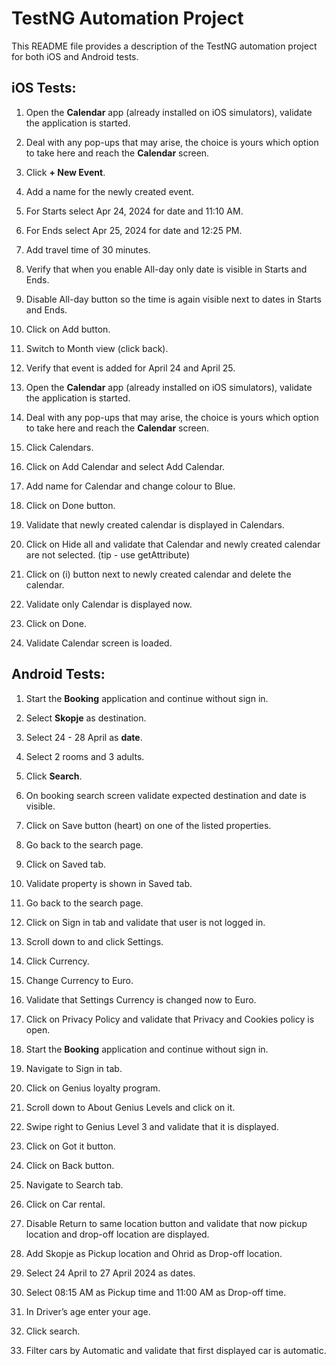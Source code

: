 # TestNG Automation Project

This README file provides a description of the TestNG automation project for both iOS and Android tests.

## iOS Tests:
1. Open the **Calendar** app (already installed on iOS simulators), validate the application is started.
2. Deal with any pop-ups that may arise, the choice is yours which option to take here and reach the **Calendar** screen.
3. Click **+ New Event**.
4. Add a name for the newly created event.
5. For Starts select Apr 24, 2024 for date and 11:10 AM.
6. For Ends select Apr 25, 2024 for date and 12:25 PM.
7. Add travel time of 30 minutes.
8. Verify that when you enable All-day only date is visible in Starts and Ends.
9. Disable All-day button so the time is again visible next to dates in Starts and Ends.
10. Click on Add button.
11. Switch to Month view (click back).
12. Verify that event is added for April 24 and April 25.



1. Open the **Calendar** app (already installed on iOS simulators), validate the application is started.
2. Deal with any pop-ups that may arise, the choice is yours which option to take here and reach the **Calendar** screen.
3. Click Calendars.
4. Click on Add Calendar and select Add Calendar.
5. Add name for Calendar and change colour to Blue.
6. Click on Done button.
7. Validate that newly created calendar is displayed in Calendars.
8. Click on Hide all and validate that Calendar and newly created calendar are not selected. (tip - use getAttribute)
9. Click on (i) button next to newly created calendar and delete the calendar.
10. Validate only Calendar is displayed now.
11. Click on Done.
12. Validate Calendar screen is loaded.


## Android Tests:
1. Start the **Booking** application and continue without sign in.
2. Select **Skopje** as destination.
3. Select 24 - 28 April as **date**.
4. Select 2 rooms and 3 adults.
5. Click **Search**.
6. On booking search screen validate expected destination and date is visible.
7. Click on Save button (heart) on one of the listed properties.
8. Go back to the search page.
9. Click on Saved tab.
10. Validate property is shown in Saved tab.
11. Go back to the search page.
12. Click on Sign in tab and validate that user is not logged in.
13. Scroll down to and click Settings.
14. Click Currency.
15. Change Currency to Euro.
16. Validate that Settings Currency is changed now to Euro.
17. Click on Privacy Policy and validate that Privacy and Cookies policy is open.



1. Start the **Booking** application and continue without sign in.
2. Navigate to Sign in tab.
3. Click on Genius loyalty program.
4. Scroll down to About Genius Levels and click on it.
5. Swipe right to Genius Level 3 and validate that it is displayed.
6. Click on Got it button.
7. Click on Back button.
8. Navigate to Search tab.
9. Click on Car rental.
10. Disable Return to same location button and validate that now pickup location and drop-off location are displayed.
11. Add Skopje as Pickup location and Ohrid as Drop-off location.
12. Select 24 April to 27 April 2024 as dates.
13. Select 08:15 AM as Pickup time and 11:00 AM as Drop-off time.
14. In Driver’s age enter your age. 
15. Click search.
16. Filter cars by Automatic and validate that first displayed car is automatic.
